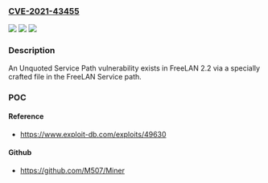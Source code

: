 ### [CVE-2021-43455](https://cve.mitre.org/cgi-bin/cvename.cgi?name=CVE-2021-43455)
![](https://img.shields.io/static/v1?label=Product&message=n%2Fa&color=blue)
![](https://img.shields.io/static/v1?label=Version&message=n%2Fa&color=blue)
![](https://img.shields.io/static/v1?label=Vulnerability&message=n%2Fa&color=brighgreen)

### Description

An Unquoted Service Path vulnerability exists in FreeLAN 2.2 via a specially crafted file in the FreeLAN Service path.

### POC

#### Reference
- https://www.exploit-db.com/exploits/49630

#### Github
- https://github.com/M507/Miner

